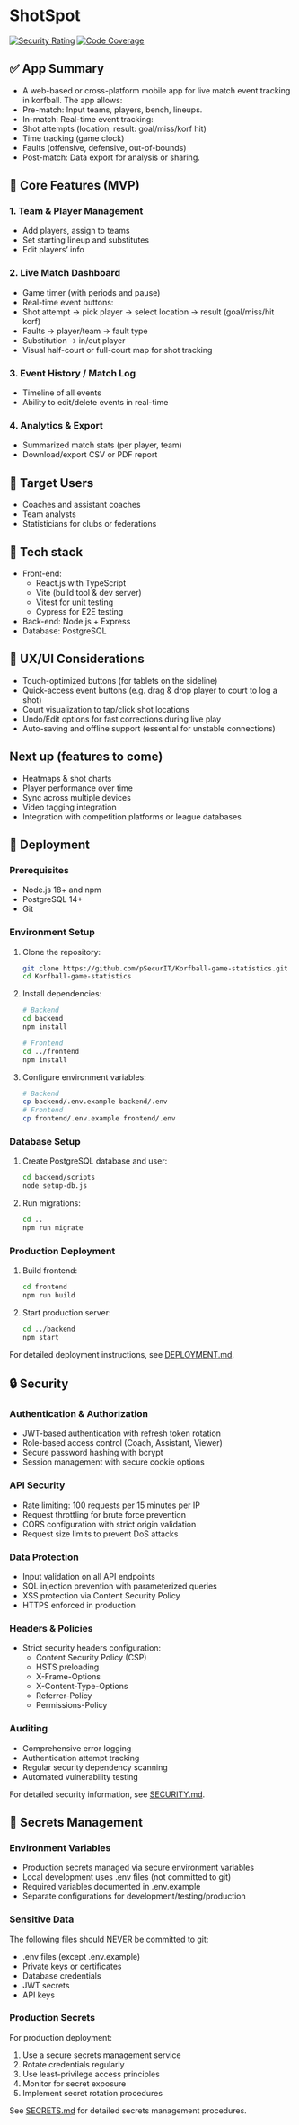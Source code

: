 # ShotSpot

[![Security Rating](https://img.shields.io/security-headers?url=https%3A%2F%2Fshotspot-demo.example.com)](https://securityheaders.com)
[![Code Coverage](https://img.shields.io/codecov/c/github/pSecurIT/Korfball-game-statistics)](https://codecov.io/gh/pSecurIT/Korfball-game-statistics)

## ✅ App Summary

- A web-based or cross-platform mobile app for live match event tracking in korfball. The app allows:
- Pre-match: Input teams, players, bench, lineups.
- In-match: Real-time event tracking:
- Shot attempts (location, result: goal/miss/korf hit)
- Time tracking (game clock)
- Faults (offensive, defensive, out-of-bounds)
- Post-match: Data export for analysis or sharing.

## 🧱 Core Features (MVP)
### 1. Team & Player Management

- Add players, assign to teams
- Set starting lineup and substitutes
- Edit players’ info

### 2. Live Match Dashboard

- Game timer (with periods and pause)
- Real-time event buttons:
- Shot attempt → pick player → select location → result (goal/miss/hit korf)
- Faults → player/team → fault type
- Substitution → in/out player
- Visual half-court or full-court map for shot tracking

### 3. Event History / Match Log

- Timeline of all events
- Ability to edit/delete events in real-time

### 4. Analytics & Export

- Summarized match stats (per player, team)
- Download/export CSV or PDF report

## 🎯 Target Users

- Coaches and assistant coaches
- Team analysts
- Statisticians for clubs or federations

## 📱 Tech stack

- Front-end: 
  - React.js with TypeScript
  - Vite (build tool & dev server)
  - Vitest for unit testing
  - Cypress for E2E testing
- Back-end: Node.js + Express
- Database: PostgreSQL

## 🎨 UX/UI Considerations

- Touch-optimized buttons (for tablets on the sideline)     
- Quick-access event buttons (e.g. drag & drop player to court to log a shot)
- Court visualization to tap/click shot locations
- Undo/Edit options for fast corrections during live play
- Auto-saving and offline support (essential for unstable connections)

## Next up (features to come)

- Heatmaps & shot charts
- Player performance over time
- Sync across multiple devices
- Video tagging integration
- Integration with competition platforms or league databases

## 🚀 Deployment

### Prerequisites

- Node.js 18+ and npm
- PostgreSQL 14+
- Git

### Environment Setup

1. Clone the repository:
   ```bash
   git clone https://github.com/pSecurIT/Korfball-game-statistics.git
   cd Korfball-game-statistics
   ```

2. Install dependencies:
   ```bash
   # Backend
   cd backend
   npm install

   # Frontend
   cd ../frontend
   npm install
   ```

3. Configure environment variables:
   ```bash
   # Backend
   cp backend/.env.example backend/.env
   # Frontend
   cp frontend/.env.example frontend/.env
   ```

### Database Setup

1. Create PostgreSQL database and user:
   ```bash
   cd backend/scripts
   node setup-db.js
   ```

2. Run migrations:
   ```bash
   cd ..
   npm run migrate
   ```

### Production Deployment

1. Build frontend:
   ```bash
   cd frontend
   npm run build
   ```

2. Start production server:
   ```bash
   cd ../backend
   npm start
   ```

For detailed deployment instructions, see [DEPLOYMENT.md](./DEPLOYMENT.md).

## 🔒 Security

### Authentication & Authorization

- JWT-based authentication with refresh token rotation
- Role-based access control (Coach, Assistant, Viewer)
- Secure password hashing with bcrypt
- Session management with secure cookie options

### API Security

- Rate limiting: 100 requests per 15 minutes per IP
- Request throttling for brute force prevention
- CORS configuration with strict origin validation
- Request size limits to prevent DoS attacks

### Data Protection

- Input validation on all API endpoints
- SQL injection prevention with parameterized queries
- XSS protection via Content Security Policy
- HTTPS enforced in production

### Headers & Policies

- Strict security headers configuration:
  - Content Security Policy (CSP)
  - HSTS preloading
  - X-Frame-Options
  - X-Content-Type-Options
  - Referrer-Policy
  - Permissions-Policy

### Auditing

- Comprehensive error logging
- Authentication attempt tracking
- Regular security dependency scanning
- Automated vulnerability testing

For detailed security information, see [SECURITY.md](./SECURITY.md).

## 🔑 Secrets Management

### Environment Variables

- Production secrets managed via secure environment variables
- Local development uses .env files (not committed to git)
- Required variables documented in .env.example
- Separate configurations for development/testing/production

### Sensitive Data

The following files should NEVER be committed to git:
- .env files (except .env.example)
- Private keys or certificates
- Database credentials
- JWT secrets
- API keys

### Production Secrets

For production deployment:
1. Use a secure secrets management service
2. Rotate credentials regularly
3. Use least-privilege access principles
4. Monitor for secret exposure
5. Implement secret rotation procedures

See [SECRETS.md](./SECRETS.md) for detailed secrets management procedures.